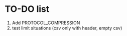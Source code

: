 # TO-DO list

1. Add PROTOCOL_COMPRESSION
2. test limit situations (csv only with header, empty csv)


